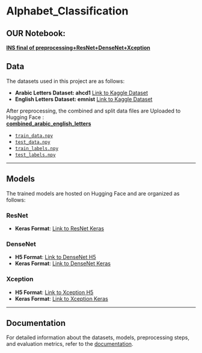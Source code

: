 # Alphabet_Classification

## OUR Notebook:
**[INS final of preprocessing+ResNet+DenseNet+Xception](https://colab.research.google.com/drive/1xinkXH54_tDKBVU2TZ3hSjmTyu9HAcDW?usp=sharing)**

## Data

The datasets used in this project are as follows: 
- **Arabic Letters Dataset: ahcd1** [Link to Kaggle Dataset](https://www.kaggle.com/datasets/mloey1/ahcd1/code)  
- **English Letters Dataset: emnist** [Link to Kaggle Dataset](https://www.kaggle.com/datasets/crawford/emnist)  

After preprocessing, the combined and split data files are Uploaded to Hugging Face :  
**[combined_arabic_english_letters](https://huggingface.co/datasets/anassaleh218/combined_arabic_english_letters)**
- [`train_data.npy`](https://huggingface.co/datasets/anassaleh218/combined_arabic_english_letters/blob/main/train_data.npy)  
- [`test_data.npy`](https://huggingface.co/datasets/anassaleh218/combined_arabic_english_letters/blob/main/test_data.npy) 
- [`train_labels.npy`](https://huggingface.co/datasets/anassaleh218/combined_arabic_english_letters/blob/main/train_labels.npy)
- [`test_labels.npy`](https://huggingface.co/datasets/anassaleh218/combined_arabic_english_letters/blob/main/test_labels.npy) 

---

## Models

The trained models are hosted on Hugging Face and are organized as follows:  

### ResNet
- **Keras Format**: [Link to ResNet Keras](https://huggingface.co/MennaEssam/resnet_model_keras)  

### DenseNet
- **H5 Format**: [Link to DenseNet H5](https://huggingface.co/anassaleh218/densenet_model_h5)  
- **Keras Format**: [Link to DenseNet Keras](https://huggingface.co/anassaleh218/densenet_model_keras)  

### Xception
- **H5 Format**: [Link to Xception H5](https://huggingface.co/anassaleh218/xception_model_h5)  
- **Keras Format**: [Link to Xception Keras](https://huggingface.co/anassaleh218/xception_model_keras)  

---

## Documentation

For detailed information about the datasets, models, preprocessing steps, and evaluation metrics, refer to the [documentation](https://github.com/anassaleh218/Alphabet_Classification/raw/refs/heads/main/Alphabet%20Classification.docx).  
